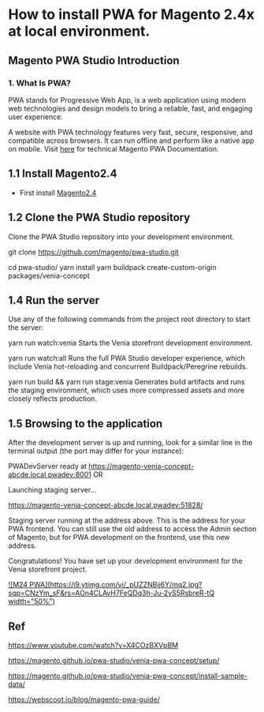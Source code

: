 # How to install PWA for Magento 2.4x at local environment.

## Magento PWA Studio Introduction

### 1. What Is PWA?
PWA stands for  Progressive Web App, is a web application using modern web technologies and design models to bring a reliable, fast, and engaging user experience. 

A website with PWA technology features very fast, secure, responsive, and compatible across browsers. It can run offline and perform like a native app on mobile. Visit [here](https://magento.github.io/pwa-studio/) for technical Magento PWA Documentation. 




## 1.1 Install Magento2.4
- First install [Magento2.4](m24.md)

 
## 1.2 Clone the PWA Studio repository
Clone the PWA Studio repository into your development environment.

  git clone https://github.com/magento/pwa-studio.git
  
  cd pwa-studio/
  yarn install
  yarn buildpack create-custom-origin packages/venia-concept

 ## 1.4 Run the server
Use any of the following commands from the project root directory to start the server:

yarn run watch:venia
Starts the Venia storefront development environment.

yarn run watch:all
Runs the full PWA Studio developer experience, which include Venia hot-reloading and concurrent Buildpack/Peregrine rebuilds.

yarn run build && yarn run stage:venia
Generates build artifacts and runs the staging environment, which uses more compressed assets and more closely reflects production.

## 1.5 Browsing to the application
After the development server is up and running, look for a similar line in the terminal output (the port may differ for your instance):

PWADevServer ready at https://magento-venia-concept-abcde.local.pwadev:8001
OR

Launching staging server...

https://magento-venia-concept-abcde.local.pwadev:51828/

Staging server running at the address above.
This is the address for your PWA frontend. You can still use the old address to access the Admin section of Magento, but for PWA development on the frontend, use this new address.

Congratulations! You have set up your development environment for the Venia storefront project.


   


[![M24 PWA](https://i9.ytimg.com/vi/_pUZZNBjj6Y/mq2.jpg?sqp=CNzYm_sF&rs=AOn4CLAvH7FeQDq3h-Ju-2vS5RsbreR-tQ width="50%")](https://youtu.be/_pUZZNBjj6Y "PWA")


## Ref

https://www.youtube.com/watch?v=X4COzBXVpBM

https://magento.github.io/pwa-studio/venia-pwa-concept/setup/

https://magento.github.io/pwa-studio/venia-pwa-concept/install-sample-data/

https://webscoot.io/blog/magento-pwa-guide/


